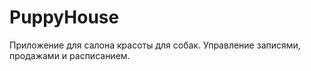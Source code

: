# PuppyHouse
Приложение для салона красоты для собак. Управление записями, продажами и расписанием.

